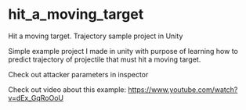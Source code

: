 # hit_a_moving_target
Hit a moving target. Trajectory sample project in Unity

Simple example project I made in unity with purpose of learning how to predict trajectory of projectile that must hit a moving target.

Check out attacker parameters in inspector

Check out video about this example: https://www.youtube.com/watch?v=dEx_GqRoOoU

